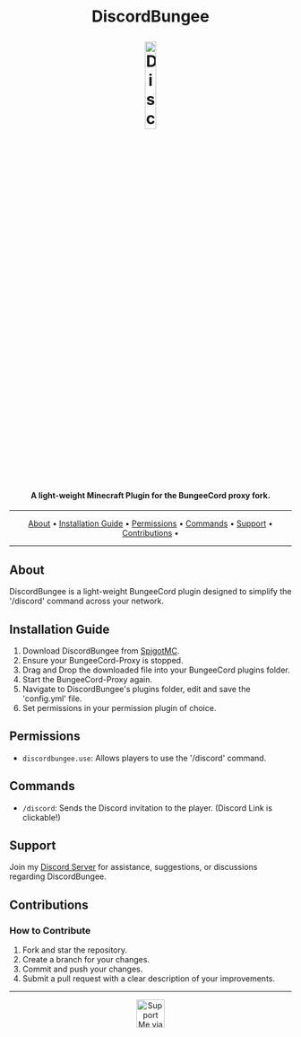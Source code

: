 <h1 align="center">
  <p>DiscordBungee</p>
  <img width=20% src="https://i.imgur.com/Me8FLIZ.png" alt="DiscordBungee Banner">
</h1>

<h4 align="center">A light-weight Minecraft Plugin for the BungeeCord proxy fork.</h4>
<hr>

<p align="center">
  <a href="#about">About</a>
  •
  <a href="#installation-guide">Installation Guide</a>
  •
  <a href="#permissions">Permissions</a>
  •
  <a href="#commands">Commands</a>
  •
  <a href="#support">Support</a>
  •
  <a href="#contributions">Contributions</a>
  •
</p>

---

## About

DiscordBungee is a light-weight BungeeCord plugin designed to simplify the '/discord' command across your network.

## Installation Guide

1. Download DiscordBungee from [SpigotMC](https://www.spigotmc.org/resources/discordbungee.108421/).
2. Ensure your BungeeCord-Proxy is stopped.
3. Drag and Drop the downloaded file into your BungeeCord plugins folder.
4. Start the BungeeCord-Proxy again.
5. Navigate to DiscordBungee's plugins folder, edit and save the 'config.yml' file.
6. Set permissions in your permission plugin of choice.

## Permissions

- `discordbungee.use`: Allows players to use the '/discord' command.

## Commands

- `/discord`: Sends the Discord invitation to the player. (Discord Link is clickable!)

## Support

Join my [Discord Server](https://discord.gg/QNz9MdnmGK) for assistance, suggestions, or discussions regarding DiscordBungee.

## Contributions

### How to Contribute
1. Fork and star the repository.
2. Create a branch for your changes.
3. Commit and push your changes.
4. Submit a pull request with a clear description of your improvements.

---

<div align="center"> 
<a href='https://www.paypal.com/paypalme/lgndluke' target='_blank'><img height='50' src='https://upload.wikimedia.org/wikipedia/commons/thumb/b/b5/PayPal.svg/2560px-PayPal.svg.png' alt='Support Me via PayPal'/></a>
</div>
